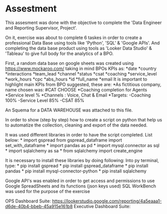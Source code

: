 # Assestment
This assesment was done with the objective to complete the 'Data Engineer and Reporting Supervisor, Project'. 

On it, exercise was about to complete 6 taskes in order to create a professional Data Base using tools like 'Python',
'SQL' & 'Google APIs'. And completing the data base product using tools as 'Looker Data Studio' & 'Tableau' to give full body
for the analytics of a BPO.

First, a random data base on google sheets was created using https://www.mockaroo.com/ taking in mind BPOs KPIs as:
    *date           *country
    *interactions   *team_lead
    *channel        *status
    *csat           *coaching
    *service_level  *work_hours
    *cpc            *abs_hours
    *id
    *full_name
    *email
It is important to highlight main KPIs from BPO suggested, these are:
    *As fictitious company, name chosen was: #CAT CHOOSE
    *Coaching completion for Agents
    *Service level %
    *Channels : Voice, Chat & Email
    *Targets:
        -Coaching 100%
        -Service Level 85%
        -CSAT 85%

An Squema for a DATA WAREHOUSE was attached to this file.

In order to show (step by step) how to create a script on python
that help us to automatize the collection, cleaning and export of the data needed.

It was used different libraries in order to have the script completed. List below:
    * import gspread
        from gspread_dataframe import set_with_dataframe
    * import pandas as pd
    * import mysql.connector as sql
    * import sqlalchemy as sa
    * from sqlalchemy import create_engine

It is necessary to install these libraries by doing following:
    Into py terminal, type:
        * pip install gspread
        * pip install gspread_dataframe
        * pip install pandas
        * pip install mysql-connector-python
        * pip install sqlalchemy

Google API's was enabled in order to get access and permissions to use Google SpreadSheets and its functions (json keys used)
SQL WorkBench was used for the purpose of the exercise

OPS Dashboard Suite: https://lookerstudio.google.com/reporting/4a5eaaa1-d6de-40b4-bbeb-45a915e161b8
Executive Dashboard Suite: 

